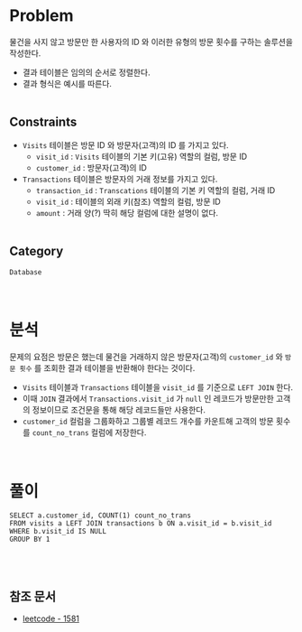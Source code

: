 # Problem
물건을 사지 않고 방문만 한 사용자의 ID 와 이러한 유형의 방문 횟수를 구하는 솔루션을 작성한다.
- 결과 테이블은 임의의 순서로 정렬한다.
- 결과 형식은 예시를 따른다.
<br/><br/>

## Constraints
- `Visits` 테이블은 방문 ID 와 방문자(고객)의 ID 를 가지고 있다.
	- `visit_id` : `Visits` 테이블의 기본 키(고유) 역할의 컬럼, 방문 ID
	- `customer_id` : 방문자(고객)의 ID
- `Transactions` 테이블은 방문자의 거래 정보를 가지고 있다.
	- `transaction_id` : `Transcations` 테이블의 기본 키 역할의 컬럼, 거래 ID
	- `visit_id` : 테이블의 외래 키(참조) 역할의 컬럼, 방문 ID
	- `amount` : 거래 양(?) 딱히 해당 컬럼에 대한 설명이 없다.
<br/><br/>

## Category
`Database`
<br/><br/><br/>

# 분석
문제의 요점은 방문은 했는데 물건을 거래하지 않은 방문자(고객)의 `customer_id` 와 `방문 횟수` 를 조회한 결과 테이블을 반환해야 한다는 것이다.
- `Visits` 테이블과 `Transactions` 테이블을 `visit_id` 를 기준으로 `LEFT JOIN` 한다.
- 이때 `JOIN` 결과에서 `Transactions.visit_id` 가 `null` 인 레코드가 방문만한 고객의 정보이므로 조건문을 통해 해당 레코드들만 사용한다.
- `customer_id` 컬럼을 그룹화하고 그룹별 레코드 개수를 카운트해 고객의 방문 횟수를 `count_no_trans` 컬럼에 저장한다.
<br/><br/><br/>

# 풀이
```mysql
SELECT a.customer_id, COUNT(1) count_no_trans
FROM visits a LEFT JOIN transactions b ON a.visit_id = b.visit_id
WHERE b.visit_id IS NULL
GROUP BY 1
```
<br/><br/>

## 참조 문서
- [leetcode - 1581](https://leetcode.com/problems/customer-who-visited-but-did-not-make-any-transactions/description/)